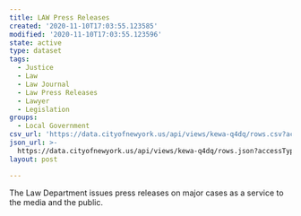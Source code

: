 ```yaml
---
title: LAW Press Releases
created: '2020-11-10T17:03:55.123585'
modified: '2020-11-10T17:03:55.123596'
state: active
type: dataset
tags:
  - Justice
  - Law
  - Law Journal
  - Law Press Releases
  - Lawyer
  - Legislation
groups:
  - Local Government
csv_url: 'https://data.cityofnewyork.us/api/views/kewa-q4dq/rows.csv?accessType=DOWNLOAD'
json_url: >-
  https://data.cityofnewyork.us/api/views/kewa-q4dq/rows.json?accessType=DOWNLOAD
layout: post

---
```

The Law Department issues press releases on major cases as a service to the media and the public.
